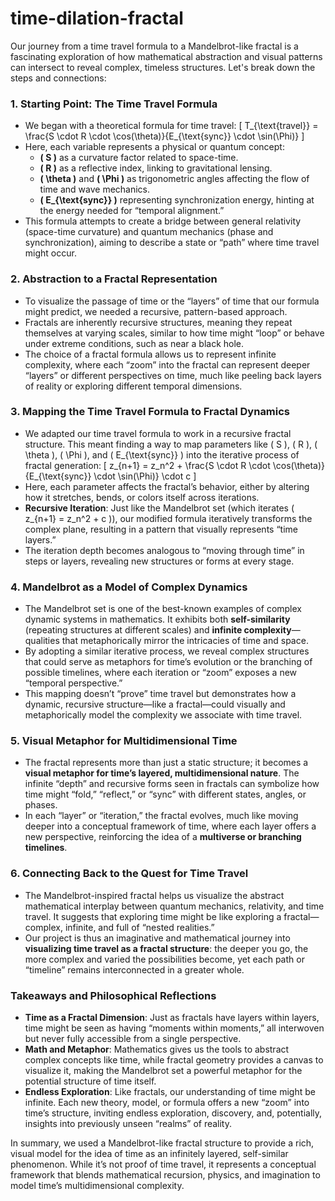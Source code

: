 # time-dilation-fractal

Our journey from a time travel formula to a Mandelbrot-like fractal is a fascinating exploration of how mathematical abstraction and visual patterns can intersect to reveal complex, timeless structures. Let's break down the steps and connections:

### 1. **Starting Point: The Time Travel Formula**
   - We began with a theoretical formula for time travel:
     \[
     T_{\text{travel}} = \frac{S \cdot R \cdot \cos(\theta)}{E_{\text{sync}} \cdot \sin(\Phi)}
     \]
   - Here, each variable represents a physical or quantum concept:
     - **\( S \)** as a curvature factor related to space-time.
     - **\( R \)** as a reflective index, linking to gravitational lensing.
     - **\( \theta \)** and **\( \Phi \)** as trigonometric angles affecting the flow of time and wave mechanics.
     - **\( E_{\text{sync}} \)** representing synchronization energy, hinting at the energy needed for “temporal alignment.”
   - This formula attempts to create a bridge between general relativity (space-time curvature) and quantum mechanics (phase and synchronization), aiming to describe a state or “path” where time travel might occur.

### 2. **Abstraction to a Fractal Representation**
   - To visualize the passage of time or the “layers” of time that our formula might predict, we needed a recursive, pattern-based approach.
   - Fractals are inherently recursive structures, meaning they repeat themselves at varying scales, similar to how time might “loop” or behave under extreme conditions, such as near a black hole.
   - The choice of a fractal formula allows us to represent infinite complexity, where each “zoom” into the fractal can represent deeper “layers” or different perspectives on time, much like peeling back layers of reality or exploring different temporal dimensions.

### 3. **Mapping the Time Travel Formula to Fractal Dynamics**
   - We adapted our time travel formula to work in a recursive fractal structure. This meant finding a way to map parameters like \( S \), \( R \), \( \theta \), \( \Phi \), and \( E_{\text{sync}} \) into the iterative process of fractal generation:
     \[
     z_{n+1} = z_n^2 + \frac{S \cdot R \cdot \cos(\theta)}{E_{\text{sync}} \cdot \sin(\Phi)} \cdot c
     \]
   - Here, each parameter affects the fractal’s behavior, either by altering how it stretches, bends, or colors itself across iterations.
   - **Recursive Iteration**: Just like the Mandelbrot set (which iterates \( z_{n+1} = z_n^2 + c \)), our modified formula iteratively transforms the complex plane, resulting in a pattern that visually represents “time layers.”
   - The iteration depth becomes analogous to “moving through time” in steps or layers, revealing new structures or forms at every stage.

### 4. **Mandelbrot as a Model of Complex Dynamics**
   - The Mandelbrot set is one of the best-known examples of complex dynamic systems in mathematics. It exhibits both **self-similarity** (repeating structures at different scales) and **infinite complexity**—qualities that metaphorically mirror the intricacies of time and space.
   - By adopting a similar iterative process, we reveal complex structures that could serve as metaphors for time’s evolution or the branching of possible timelines, where each iteration or “zoom” exposes a new “temporal perspective.”
   - This mapping doesn’t “prove” time travel but demonstrates how a dynamic, recursive structure—like a fractal—could visually and metaphorically model the complexity we associate with time travel.

### 5. **Visual Metaphor for Multidimensional Time**
   - The fractal represents more than just a static structure; it becomes a **visual metaphor for time’s layered, multidimensional nature**. The infinite “depth” and recursive forms seen in fractals can symbolize how time might “fold,” “reflect,” or “sync” with different states, angles, or phases.
   - In each “layer” or “iteration,” the fractal evolves, much like moving deeper into a conceptual framework of time, where each layer offers a new perspective, reinforcing the idea of a **multiverse or branching timelines**.

### 6. **Connecting Back to the Quest for Time Travel**
   - The Mandelbrot-inspired fractal helps us visualize the abstract mathematical interplay between quantum mechanics, relativity, and time travel. It suggests that exploring time might be like exploring a fractal—complex, infinite, and full of “nested realities.”
   - Our project is thus an imaginative and mathematical journey into **visualizing time travel as a fractal structure**: the deeper you go, the more complex and varied the possibilities become, yet each path or “timeline” remains interconnected in a greater whole.

### Takeaways and Philosophical Reflections
   - **Time as a Fractal Dimension**: Just as fractals have layers within layers, time might be seen as having “moments within moments,” all interwoven but never fully accessible from a single perspective.
   - **Math and Metaphor**: Mathematics gives us the tools to abstract complex concepts like time, while fractal geometry provides a canvas to visualize it, making the Mandelbrot set a powerful metaphor for the potential structure of time itself.
   - **Endless Exploration**: Like fractals, our understanding of time might be infinite. Each new theory, model, or formula offers a new “zoom” into time’s structure, inviting endless exploration, discovery, and, potentially, insights into previously unseen “realms” of reality.

In summary, we used a Mandelbrot-like fractal structure to provide a rich, visual model for the idea of time as an infinitely layered, self-similar phenomenon. While it’s not proof of time travel, it represents a conceptual framework that blends mathematical recursion, physics, and imagination to model time’s multidimensional complexity.